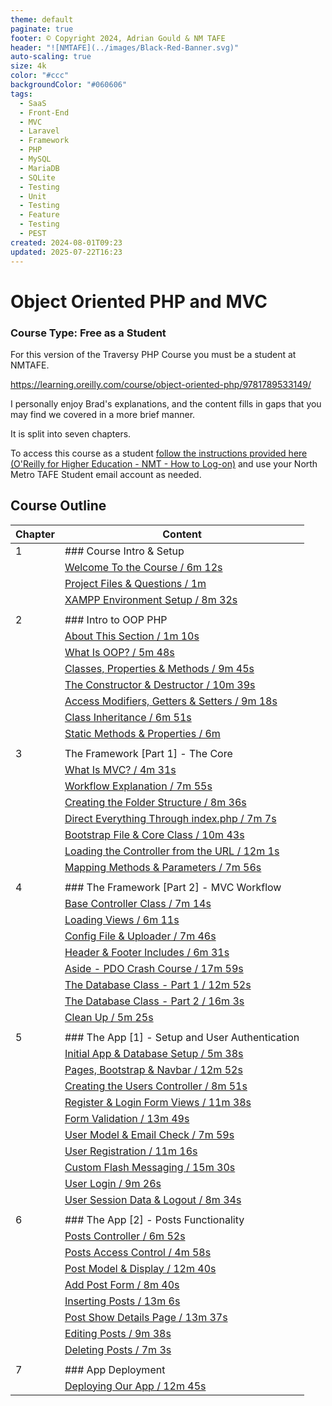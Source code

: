 ```yaml
---
theme: default
paginate: true
footer: © Copyright 2024, Adrian Gould & NM TAFE
header: "![NMTAFE](../images/Black-Red-Banner.svg)"
auto-scaling: true
size: 4k
color: "#ccc"
backgroundColor: "#060606"
tags:
  - SaaS
  - Front-End
  - MVC
  - Laravel
  - Framework
  - PHP
  - MySQL
  - MariaDB
  - SQLite
  - Testing
  - Unit
  - Testing
  - Feature
  - Testing
  - PEST
created: 2024-08-01T09:23
updated: 2025-07-22T16:23
---
```


# Object Oriented PHP and MVC

### Course Type: Free as a Student

For this version of the Traversy PHP Course you must be a student at NMTAFE.

https://learning.oreilly.com/course/object-oriented-php/9781789533149/

I personally enjoy Brad's explanations, and the content fills in gaps that you may find we covered in a more brief manner.

It is split into seven chapters.

To access this course as a student [follow the instructions provided here (O'Reilly for Higher Education - NMT - How to Log-on)](https://northmetrotafe.libanswers.com/search/?t=0&adv=1&topics=O%27Reilly) and use your North Metro TAFE Student email account as needed.

## Course Outline

| Chapter | Content                                                                                                                    |
| ------- | -------------------------------------------------------------------------------------------------------------------------- |
| 1       | ### Course Intro & Setup                                                                                                   |
|         | [Welcome To the Course / 6m 12s](https://learning.oreilly.com/videos/-/9781789533149/9781789533149-video1_1)               |
|         | [Project Files & Questions / 1m](https://learning.oreilly.com/videos/-/9781789533149/9781789533149-video1_2)               |
|         | [XAMPP Environment Setup / 8m 32s](https://learning.oreilly.com/videos/-/9781789533149/9781789533149-video1_3)             |
|         |                                                                                                                            |
| 2       | ### Intro to OOP PHP                                                                                                       |
|         | [About This Section / 1m 10s](https://learning.oreilly.com/videos/-/9781789533149/9781789533149-video2_1)                  |
|         | [What Is OOP? / 5m 48s](https://learning.oreilly.com/videos/-/9781789533149/9781789533149-video2_2)                        |
|         | [Classes, Properties & Methods / 9m 45s](https://learning.oreilly.com/videos/-/9781789533149/9781789533149-video2_3)       |
|         | [The Constructor & Destructor / 10m 39s](https://learning.oreilly.com/videos/-/9781789533149/9781789533149-video2_4)       |
|         | [Access Modifiers, Getters & Setters / 9m 18s](https://learning.oreilly.com/videos/-/9781789533149/9781789533149-video2_5) |
|         | [Class Inheritance / 6m 51s](https://learning.oreilly.com/videos/-/9781789533149/9781789533149-video2_6)                   |
|         | [Static Methods & Properties / 6m](https://learning.oreilly.com/videos/-/9781789533149/9781789533149-video2_7)             |
|         |                                                                                                                            |
| 3       | The Framework [Part 1] - The Core                                                                                          |
|         | [What Is MVC? / 4m 31s](https://learning.oreilly.com/videos/-/9781789533149/9781789533149-video3_1)                        |
|         | [Workflow Explanation / 7m 55s](https://learning.oreilly.com/videos/-/9781789533149/9781789533149-video3_2)                |
|         | [Creating the Folder Structure / 8m 36s](https://learning.oreilly.com/videos/-/9781789533149/9781789533149-video3_3)       |
|         | [Direct Everything Through index.php / 7m 7s](https://learning.oreilly.com/videos/-/9781789533149/9781789533149-video3_4)  |
|         | [Bootstrap File & Core Class / 10m 43s](https://learning.oreilly.com/videos/-/9781789533149/9781789533149-video3_5)        |
|         | [Loading the Controller from the URL / 12m 1s](https://learning.oreilly.com/videos/-/9781789533149/9781789533149-video3_6) |
|         | [Mapping Methods & Parameters / 7m 56s](https://learning.oreilly.com/videos/-/9781789533149/9781789533149-video3_7)        |
|         |                                                                                                                            |
| 4       | ### The Framework [Part 2] - MVC Workflow                                                                                  |
|         | [Base Controller Class / 7m 14s](https://learning.oreilly.com/videos/-/9781789533149/9781789533149-video4_1)               |
|         | [Loading Views / 6m 11s](https://learning.oreilly.com/videos/-/9781789533149/9781789533149-video4_2)                       |
|         | [Config File & Uploader / 7m 46s](https://learning.oreilly.com/videos/-/9781789533149/9781789533149-video4_3)              |
|         | [Header & Footer Includes / 6m 31s](https://learning.oreilly.com/videos/-/9781789533149/9781789533149-video4_4)            |
|         | [Aside - PDO Crash Course / 17m 59s](https://learning.oreilly.com/videos/-/9781789533149/9781789533149-video4_5)           |
|         | [The Database Class - Part 1 / 12m 52s](https://learning.oreilly.com/videos/-/9781789533149/9781789533149-video4_6)        |
|         | [The Database Class - Part 2 / 16m 3s](https://learning.oreilly.com/videos/-/9781789533149/9781789533149-video4_7)         |
|         | [Clean Up / 5m 25s](https://learning.oreilly.com/videos/-/9781789533149/9781789533149-video4_8)                            |
|         |                                                                                                                            |
| 5       | ### The App [1] - Setup and User Authentication                                                                            |
|         | [Initial App & Database Setup / 5m 38s](https://learning.oreilly.com/videos/-/9781789533149/9781789533149-video5_1)        |
|         | [Pages, Bootstrap & Navbar / 12m 52s](https://learning.oreilly.com/videos/-/9781789533149/9781789533149-video5_2)          |
|         | [Creating the Users Controller / 8m 51s](https://learning.oreilly.com/videos/-/9781789533149/9781789533149-video5_3)       |
|         | [Register & Login Form Views / 11m 38s](https://learning.oreilly.com/videos/-/9781789533149/9781789533149-video5_4)        |
|         | [Form Validation / 13m 49s](https://learning.oreilly.com/videos/-/9781789533149/9781789533149-video5_5)                    |
|         | [User Model & Email Check / 7m 59s](https://learning.oreilly.com/videos/-/9781789533149/9781789533149-video5_6)            |
|         | [User Registration / 11m 16s](https://learning.oreilly.com/videos/-/9781789533149/9781789533149-video5_7)                  |
|         | [Custom Flash Messaging / 15m 30s](https://learning.oreilly.com/videos/-/9781789533149/9781789533149-video5_8)             |
|         | [User Login / 9m 26s](https://learning.oreilly.com/videos/-/9781789533149/9781789533149-video5_9)                          |
|         | [User Session Data & Logout / 8m 34s](https://learning.oreilly.com/videos/-/9781789533149/9781789533149-video5_10)         |
|         |                                                                                                                            |
| 6       | ### The App [2] - Posts Functionality                                                                                      |
|         | [Posts Controller / 6m 52s](https://learning.oreilly.com/videos/-/9781789533149/9781789533149-video6_1)<br>                |
|         | [Posts Access Control / 4m 58s](https://learning.oreilly.com/videos/-/9781789533149/9781789533149-video6_2)                |
|         | [Post Model & Display / 12m 40s](https://learning.oreilly.com/videos/-/9781789533149/9781789533149-video6_3)               |
|         | [Add Post Form / 8m 40s](https://learning.oreilly.com/videos/-/9781789533149/9781789533149-video6_4)                       |
|         | [Inserting Posts / 13m 6s](https://learning.oreilly.com/videos/-/9781789533149/9781789533149-video6_5)                     |
|         | [Post Show Details Page / 13m 37s](https://learning.oreilly.com/videos/-/9781789533149/9781789533149-video6_6)             |
|         | [Editing Posts / 9m 38s](https://learning.oreilly.com/videos/-/9781789533149/9781789533149-video6_7)<br>                   |
|         | [Deleting Posts / 7m 3s](https://learning.oreilly.com/videos/-/9781789533149/9781789533149-video6_8)                       |
|         |                                                                                                                            |
| 7       | ### App Deployment                                                                                                         |
|         | [Deploying Our App / 12m 45s](https://learning.oreilly.com/videos/-/9781789533149/9781789533149-video7_1)                  |



